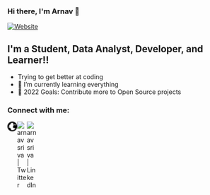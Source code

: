 ### Hi there, I'm Arnav 👋 

[![Website](https://img.shields.io/website?label=arnavsriva.com&style=for-the-badge&url=https%3A%2F%2Farnavsriva.com)](https://arnavsriva.com)


## I'm a Student, Data Analyst, Developer, and Learner!!

- Trying to get better at coding
- 🌱 I’m currently learning everything 
- 🥅 2022 Goals: Contribute more to Open Source projects


### Connect with me:

[<img align="left" alt="arnavsriva.com" width="22px" src="https://raw.githubusercontent.com/iconic/open-iconic/master/svg/globe.svg" />][website]
[<img align="left" alt="arnavsriva | Twitter" width="22px" src="https://cdn.jsdelivr.net/npm/simple-icons@v3/icons/twitter.svg" />][twitter]
[<img align="left" alt="arnavsriva | LinkedIn" width="22px" src="https://cdn.jsdelivr.net/npm/simple-icons@v3/icons/linkedin.svg" />][linkedin]

</details>

[website]: https://arnavsriva.com
[twitter]: https://twitter.com/arnavsriva
[linkedin]: https://linkedin.com/in/arnavsriva
